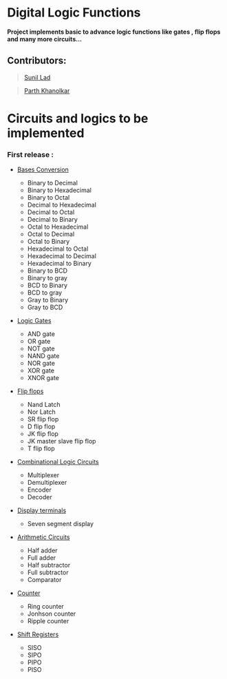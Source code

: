 # Digital Logic Functions

**Project implements basic to advance logic functions like gates , flip flops and many more circuits...**

## Contributors:
> [Sunil Lad](https://github.com/Sunillad08)

> [Parth Khanolkar](https://github.com/ParthKhanolkar)


# Circuits and logics to be implemented

### First release : 

- [Bases Conversion](conversion.py) 
    - Binary to Decimal
    - Binary to Hexadecimal
    - Binary to Octal
    - Decimal to Hexadecimal
    - Decimal to Octal
    - Decimal to Binary
    - Octal to Hexadecimal
    - Octal to Decimal
    - Octal to Binary
    - Hexadecimal to Octal
    - Hexadecimal to Decimal
    - Hexadecimal to Binary
    - Binary to BCD 
    - Binary to gray
    - BCD to Binary
    - BCD to gray
    - Gray to Binary
    - Gray to BCD

- [Logic Gates](gates.py)
    - AND gate
    - OR gate
    - NOT gate
    - NAND gate
    - NOR gate
    - XOR gate
    - XNOR gate

- [Flip flops](flipflops.py) 
    - Nand Latch
    - Nor Latch
    - SR flip flop
    - D flip flop
    - JK flip flop
    - JK master slave flip flop
    - T flip flop

- [Combinational Logic Circuits](combination_logic.py)
    - Multiplexer
    - Demultiplexer
    - Encoder
    - Decoder

- [Display terminals](display_terminals.py)
    - Seven segment display

- [Arithmetic Circuits](arithematic_circuit.py)
    - Half adder
    - Full adder
    - Half subtractor
    - Full subtractor
    - Comparator

- [Counter](counters.py)
  - Ring counter
  - Jonhson counter
  - Ripple counter 

- [Shift Registers](shift_registers.py)
  - SISO
  - SIPO
  - PIPO
  - PISO